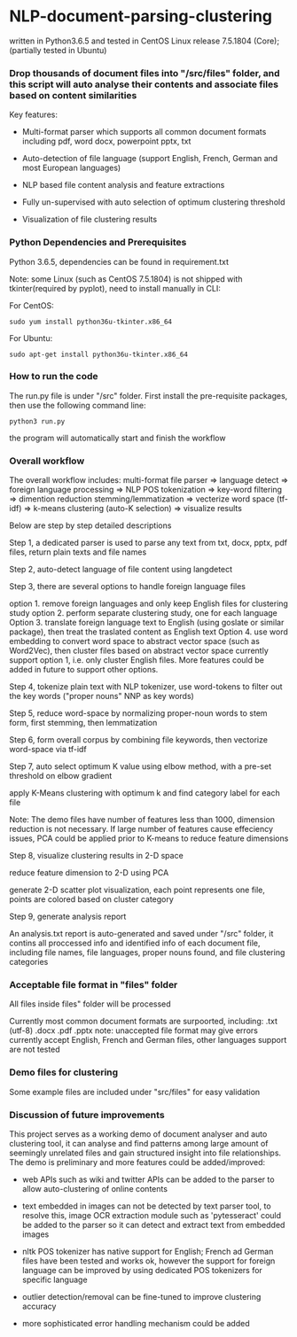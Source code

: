 # NLP-document-parsing-clustering

written in Python3.6.5 and tested in CentOS Linux release 7.5.1804 (Core); (partially tested in Ubuntu)

### Drop thousands of document files into  "/src/files" folder,  and this script will auto analyse their contents and associate files based on content similarities

Key features:

- Multi-format parser which supports all common document formats including pdf, word docx, powerpoint pptx, txt

- Auto-detection of file language (support English, French, German and most European languages)

- NLP based file content analysis and feature extractions

- Fully un-supervised with auto selection of optimum clustering threshold

- Visualization of file clustering results

### Python Dependencies and Prerequisites

Python 3.6.5, dependencies can be found in requirement.txt

Note: some Linux (such as CentOS 7.5.1804) is not shipped with tkinter(required by pyplot), need to install manually in CLI:

For CentOS:
```
sudo yum install python36u-tkinter.x86_64
```
For Ubuntu:
```
sudo apt-get install python36u-tkinter.x86_64
```

### How to run the code

The run.py file is under "/src" folder.  First install the pre-requisite packages, then use the following command line:

```
python3 run.py
```

the program will automatically start and finish the workflow

### Overall workflow

The overall workflow includes:
multi-format file parser => language detect => foreign language processing => NLP POS tokenization => key-word filtering => dimention reduction stemming/lemmatization => vecterize word space (tf-idf) => k-means clustering (auto-K selection) => visualize results

Below are step by step detailed descriptions

Step 1, a dedicated parser is used to parse any text from txt, docx, pptx, pdf files, return plain texts and file names

Step 2, auto-detect language of file content using langdetect

Step 3, there are several options to handle foreign language files

option 1. remove foreign languages and only keep English files for clustering study
option 2. perform separate clustering study, one for each language
Option 3. translate foreign language text to English (using goslate or similar package), then treat the traslated content as English text
Option 4. use word embedding to convert word space to abstract vector space (such as Word2Vec), then cluster files based on abstract vector space
currently support option 1, i.e. only cluster English files.  More features could be added in future to support other options.

Step 4, tokenize plain text with NLP tokenizer, use word-tokens to filter out the key words ("proper nouns" NNP as key words)

Step 5, reduce word-space by normalizing proper-noun words to stem form, first stemming, then lemmatization

Step 6, form overall corpus by combining file keywords, then vectorize word-space via tf-idf

Step 7, auto select optimum K value using elbow method, with a pre-set threshold on elbow gradient

apply K-Means clustering with optimum k and find category label for each file

Note: The demo files have number of features less than 1000, dimension reduction is not necessary. If large number of features cause effeciency issues, PCA could be applied prior to K-means to reduce feature dimensions

Step 8, visualize clustering results in 2-D space

reduce feature dimension to 2-D using PCA

generate 2-D scatter plot visualization, each point represents one file, points are colored based on cluster category

Step 9, generate analysis report

An analysis.txt report is auto-generated and saved under "/src" folder, it contins all proccessed info and identified info of each document file, including file names, file languages, proper nouns found, and file clustering categories

### Acceptable file format in "files" folder

All files inside files" folder will be processed

Currently most common document formats are surpoorted, including:
.txt (utf-8)
.docx
.pdf
.pptx
note: unaccepted file format may give errors
currently accept English, French and German files, other languages support are not tested

### Demo files for clustering

Some example files are included under "src/files" for easy validation

### Discussion of future improvements

This project serves as a working demo of document analyser and auto clustering tool, it can analyse and find patterns among large amount of seemingly unrelated files and gain structured insight into file relationships. The demo is preliminary and more features could be added/improved:

- web APIs such as wiki and twitter APIs can be added to the parser to allow auto-clustering of online contents

- text embedded in images can not be detected by text parser tool, to resolve this, image OCR extraction module such as 'pytesseract' could be added to the parser so it can detect and extract text from embedded images

- nltk POS tokenizer has native support for English;  French ad German files have been tested and works ok, however the support for foreign language can be improved by using dedicated POS tokenizers for specific language

- outlier detection/removal can be fine-tuned to improve clustering accuracy

- more sophisticated error handling mechanism could be added

